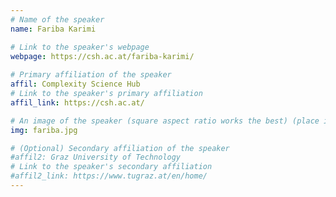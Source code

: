```yaml
---
# Name of the speaker
name: Fariba Karimi 

# Link to the speaker's webpage
webpage: https://csh.ac.at/fariba-karimi/ 
 
# Primary affiliation of the speaker
affil: Complexity Science Hub 
# Link to the speaker's primary affiliation
affil_link: https://csh.ac.at/

# An image of the speaker (square aspect ratio works the best) (place in the `assets/img/speakers` directory)
img: fariba.jpg

# (Optional) Secondary affiliation of the speaker
#affil2: Graz University of Technology
# Link to the speaker's secondary affiliation 
#affil2_link: https://www.tugraz.at/en/home/ 
---
```


<!-- Whatever you write below will show up as the speaker's bio -->


